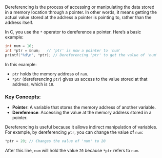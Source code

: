 Dereferencing is the process of accessing or manipulating the data stored in a memory location through a pointer. In other words, it means getting the actual value stored at the address a pointer is pointing to, rather than the address itself.

In C, you use the `*` operator to dereference a pointer. Here’s a basic example:
```c
int num = 10;
int *ptr = &num;   // 'ptr' is now a pointer to 'num'
printf("%d\n", *ptr); // Dereferencing 'ptr' to get the value of 'num'

```

In this example:

- `ptr` holds the memory address of `num`.
- `*ptr` (dereferencing `ptr`) gives us access to the value stored at that address, which is `10`.

### Key Concepts:

- **Pointer**: A variable that stores the memory address of another variable.
- **Dereference**: Accessing the value at the memory address stored in a pointer.

Dereferencing is useful because it allows indirect manipulation of variables. For example, by dereferencing `ptr`, you can change the value of `num`:

```c
*ptr = 20; // Changes the value of 'num' to 20
```

After this line, `num` will hold the value `20` because `*ptr` refers to `num`.